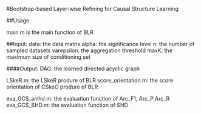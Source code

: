 #Bootstrap-based Layer-wise Refining for Causal Structure Learning

##Usage 

main.m is the main function of BLR


##Input:
data: the data matrix
alpha: the significance level
n: the number of sampled datasets
varepsilon: the aggregation threshold
maxK: the maximum size of conditioning set


####Output:
DAG: the learned directed acyclic graph 


LSkeR.m: the LSkeR produre of BLR
score_orientation.m:  the score orientation of CSkeO produre of BLR

eva_GCS_arrhd.m: the evaluation function of Arc_F1, Arc_P,Arc_R
eva_GCS_SHD.m: the evaluation function of SHD
